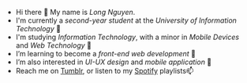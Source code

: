 - Hi there 👋 My name is *Long Nguyen*.
- I'm currently a *second-year student* at the *University of Information Technology* 🏫
- I'm studying *Information Technology*, with a minor in *Mobile Devices* and *Web Technology* 🎒
- I’m learning to become a *front-end web development* 🌱 
- I’m also interested in *UI-UX design* and *mobile application* 👀
- Reach me on [Tumblr](https://shiroemon149.tumblr.com), or listen to my [Spotify](https://open.spotify.com/user/ryanpax)  playlists📫

